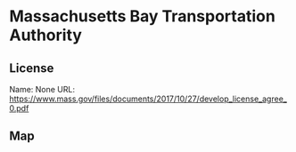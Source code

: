 # Massachusetts Bay Transportation Authority

## License

Name: None
URL: https://www.mass.gov/files/documents/2017/10/27/develop_license_agree_0.pdf

## Map

<WorldMap topic="public-transport/rtfs-rt/Massachusetts_Bay_Transportation_Authority/vehicle_positions/#" />
